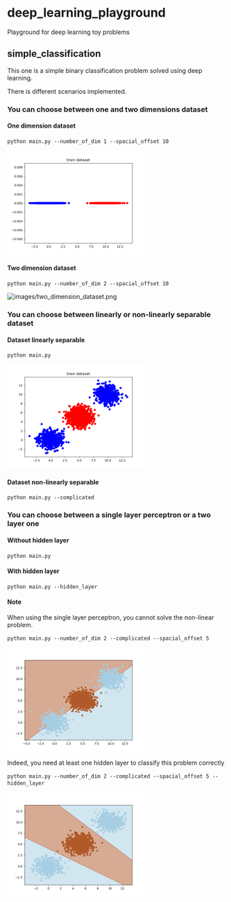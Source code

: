 # deep\_learning\_playground
 Playground for deep learning toy problems

## simple\_classification

This one is a simple binary classification problem solved using deep learning.

There is different scenarios implemented.

### You can choose between one and two dimensions dataset

#### One dimension dataset
```
python main.py --number_of_dim 1 --spacial_offset 10
```
<img src="images/one_dimension_dataset.png" alt="images/one_dimension_dataset.png" width="320" height="240"/>

#### Two dimension dataset
```
python main.py --number_of_dim 2 --spacial_offset 10
```
<img src="images/two_dimension_dataset.png" alt="images/two_dimension_dataset.png" width="320" height="240"/>

### You can choose between linearly or non-linearly separable dataset

#### Dataset linearly separable
```
python main.py
```
<img src="images/complicated_dataset.png" alt="images/complicated_dataset.png" width="320" height="240"/>

#### Dataset non-linearly separable
```
python main.py --complicated
```

### You can choose between a single layer perceptron or a two layer one

#### Without hidden layer
```
python main.py
```

#### With hidden layer
```
python main.py --hidden_layer
```

#### Note
When using the single layer perceptron, you cannot solve the non-linear problem.
```
python main.py --number_of_dim 2 --complicated --spacial_offset 5
```
<img src="images/decision_boundary_simple_perceptron.png" alt="images/decision_boundary_simple_perceptron.png" width="320" height="240"/>

Indeed, you need at least one hidden layer to classify this problem correctly
```
python main.py --number_of_dim 2 --complicated --spacial_offset 5 --hidden_layer
```
<img src="images/decision_boundary_multilayer_perceptron.png" alt="images/decision_boundary_multilayer_perceptron.png" width="320" height="240"/>

